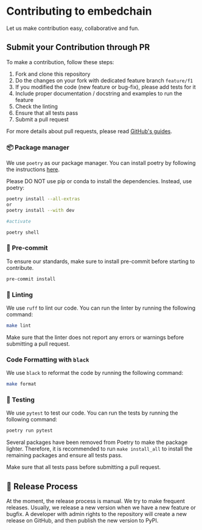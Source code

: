 # Contributing to embedchain

Let us make contribution easy, collaborative and fun.

## Submit your Contribution through PR

To make a contribution, follow these steps:

1. Fork and clone this repository
2. Do the changes on your fork with dedicated feature branch `feature/f1`
3. If you modified the code (new feature or bug-fix), please add tests for it
4. Include proper documentation / docstring and examples to run the feature
5. Check the linting
6. Ensure that all tests pass
7. Submit a pull request

For more details about pull requests, please read [GitHub's guides](https://docs.github.com/en/pull-requests/collaborating-with-pull-requests/proposing-changes-to-your-work-with-pull-requests/creating-a-pull-request).


### 📦 Package manager

We use `poetry` as our package manager. You can install poetry by following the instructions [here](https://python-poetry.org/docs/#installation).

Please DO NOT use pip or conda to install the dependencies. Instead, use poetry:

```bash
poetry install --all-extras
or
poetry install --with dev

#activate

poetry shell
```

### 📌 Pre-commit

To ensure our standards, make sure to install pre-commit before starting to contribute.

```bash
pre-commit install
```

### 🧹 Linting

We use `ruff` to lint our code. You can run the linter by running the following command:

```bash
make lint
```

Make sure that the linter does not report any errors or warnings before submitting a pull request.

### Code Formatting with `black`

We use `black` to reformat the code by running the following command:

```bash
make format
```

### 🧪 Testing

We use `pytest` to test our code. You can run the tests by running the following command:

```bash
poetry run pytest
```

Several packages have been removed from Poetry to make the package lighter. Therefore, it is recommended to run `make install_all` to install the remaining packages and ensure all tests pass.

Make sure that all tests pass before submitting a pull request.

## 🚀 Release Process

At the moment, the release process is manual. We try to make frequent releases. Usually, we release a new version when we have a new feature or bugfix. A developer with admin rights to the repository will create a new release on GitHub, and then publish the new version to PyPI.

